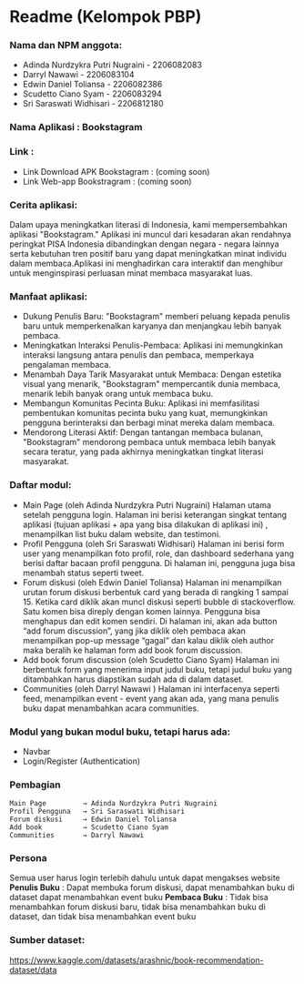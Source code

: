# Readme (Kelompok PBP)

### Nama dan NPM anggota:
- Adinda Nurdzykra Putri Nugraini - 2206082083 
- Darryl Nawawi - 2206083104
- Edwin Daniel Toliansa - 2206082386
- Scudetto Ciano Syam - 2206083294
- Sri Saraswati Widhisari - 2206812180 

### Nama Aplikasi : Bookstagram

### Link :
- Link Download APK Bookstagram : (coming soon)
- Link Web-app Bookstragram : (coming soon)


### Cerita aplikasi:
Dalam upaya meningkatkan literasi di Indonesia, kami mempersembahkan aplikasi "Bookstagram." Aplikasi ini muncul dari kesadaran akan rendahnya peringkat PISA Indonesia dibandingkan dengan negara - negara lainnya serta kebutuhan tren positif baru yang dapat meningkatkan minat individu dalam membaca.Aplikasi ini menghadirkan cara interaktif dan menghibur untuk menginspirasi perluasan minat membaca masyarakat luas.

### Manfaat aplikasi:
- Dukung Penulis Baru: "Bookstagram" memberi peluang kepada penulis baru untuk memperkenalkan karyanya dan menjangkau lebih banyak pembaca.
- Meningkatkan Interaksi Penulis-Pembaca: Aplikasi ini memungkinkan interaksi langsung antara penulis dan pembaca, memperkaya pengalaman membaca.
- Menambah Daya Tarik Masyarakat untuk Membaca: Dengan estetika visual yang menarik, "Bookstagram" mempercantik dunia membaca, menarik lebih banyak orang untuk membaca buku.
- Membangun Komunitas Pecinta Buku: Aplikasi ini memfasilitasi pembentukan komunitas pecinta buku yang kuat, memungkinkan pengguna berinteraksi dan berbagi minat mereka dalam membaca.
- Mendorong Literasi Aktif: Dengan tantangan membaca bulanan, "Bookstagram" mendorong pembaca untuk membaca lebih banyak secara teratur, yang pada akhirnya meningkatkan tingkat literasi masyarakat.


### Daftar modul:
- Main Page (oleh Adinda Nurdzykra Putri Nugraini)
Halaman utama setelah pengguna login. Halaman ini berisi keterangan singkat tentang aplikasi (tujuan aplikasi + apa yang bisa dilakukan di aplikasi ini) , menampilkan list buku dalam website, dan testimoni.
- Profil Pengguna (oleh Sri Saraswati Widhisari)
Halaman ini berisi form user yang menampilkan foto profil, role, dan dashboard sederhana yang berisi daftar bacaan profil pengguna. Di halaman ini, pengguna juga bisa menambah status seperti tweet. 
- Forum diskusi (oleh Edwin Daniel Toliansa)
Halaman ini menampilkan urutan forum diskusi berbentuk card yang berada di rangking 1 sampai 15. Ketika card diklik akan muncl diskusi seperti bubble di stackoverflow. Satu komen bisa direply dengan komen lainnya. Pengguna bisa menghapus dan edit komen sendiri.  Di halaman ini, akan ada button “add forum discussion”, yang jika diklik oleh pembaca akan menampilkan pop-up message “gagal” dan kalau diklik oleh author maka beralih ke halaman form add book forum discussion. 
- Add book forum discussion (oleh Scudetto Ciano Syam) 
Halaman ini berbentuk form yang menerima input judul buku, tetapi judul buku yang ditambahkan harus diapstikan sudah ada di dalam dataset.
- Communities (oleh Darryl Nawawi )
 Halaman ini interfacenya seperti feed, menampilkan event - event yang akan ada, yang mana penulis buku dapat menambahkan acara communities.

 ### Modul yang bukan modul buku, tetapi harus ada:
- Navbar 
- Login/Register (Authentication)


### Pembagian

```
Main Page         → Adinda Nurdzykra Putri Nugraini
Profil Pengguna   → Sri Saraswati Widhisari
Forum diskusi     → Edwin Daniel Toliansa
Add book          → Scudetto Ciano Syam
Communities       → Darryl Nawawi
```

### Persona

Semua user harus login terlebih dahulu untuk dapat mengakses website
**Penulis Buku** : Dapat membuka forum diskusi, dapat menambahkan buku di dataset dapat menambahkan event buku
**Pembaca Buku** : Tidak bisa menambahkan forum diskusi baru,  tidak bisa menambahkan buku di dataset, dan tidak bisa menambahkan event buku


### Sumber dataset:
https://www.kaggle.com/datasets/arashnic/book-recommendation-dataset/data
